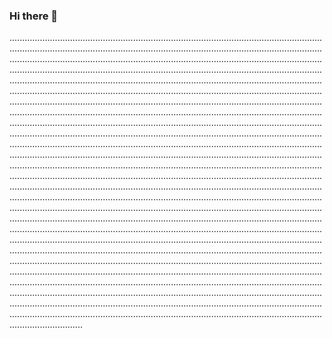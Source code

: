 ### Hi there 👋

.................................................................................................................................................................................................................................................................................................................................................................................................................................................................................................................................................................................................................................................................................................................................................................................................................................................................................................................................................................................................................................................................................................................................................................................................................................................................................................................................................................................................................................................................................................................................................................................................................................................................................................................................................................................................................................................................................................................................................................................................................................................................................................................................................................................................................................................................................................................................................................................................................................................................................................................................................................................................................................................................................................................................................................................................................................................................................................................................................................................................................................................................................................................................................................................................................................................................................................................................................................................................................................................................................................................